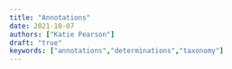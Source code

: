 ```yaml
---
title: "Annotations"
date: 2021-10-07
authors: ["Katie Pearson"]
draft: "true"
keywords: ["annotations","determinations","taxonomy"]
---
```

